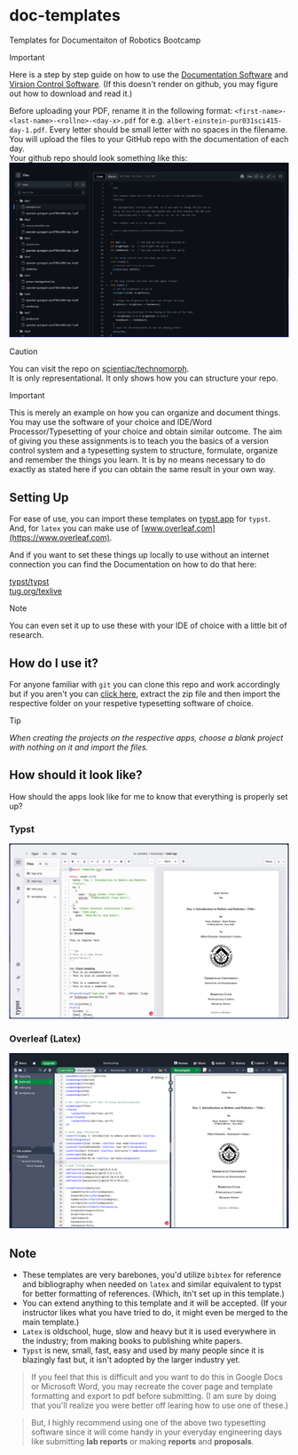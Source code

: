 # doc-templates
Templates for Documentaiton of Robotics Bootcamp

> [!IMPORTANT]  
> Here is a step by step guide on how to use the [Documentation Software](./instructions/documentation/documentation-tutorial.pdf) and [Virsion Control Software](./instructions/github-tutorial/github-tutorial.pdf). (If this doesn't render on github, you may figure out how to download and read it.)
>
>  Before uploading your PDF, rename it in the following format:
> `<first-name>-<last-name>-<rollno>-<day-x>.pdf` for e.g. `albert-einstein-pur031sci415-day-1.pdf`.
> Every letter should be small letter with no spaces in the filename.  
> You will upload the files to your GitHub repo with the documentation of each day.  
> Your github repo should look something like this:  
> ![example github repo](./images/example-repo.png)

> [!CAUTION]
> You can visit the repo on [scientiac/technomorph](https://github.com/scientiac/technomorph).  
> It is only representational. It only shows how you can structure your repo.

> [!IMPORTANT]
> This is merely an example on how you can organize and document things. You may use the software of your choice and IDE/Word Processor/Typesetting of your choice and obtain similar outcome. The aim of giving you these assignments is to teach you the basics of a version control system and a typesetting system to structure, formulate, organize and remember the things you learn. It is by no means necessary to do exactly as stated here if you can obtain the same result in your own way.

## Setting Up
For ease of use, you can import these templates on [typst.app](https://typst.app) for `typst`.  
And, for `latex` you can make use of [www.overleaf.com](https://www.overleaf.com).

And if you want to set these things up locally to use without an internet connection you can find the Documentation on how to do that here:

[typst/typst](https://github.com/typst/typst)  
[tug.org/texlive](https://tug.org/texlive)

> [!NOTE]
> You can even set it up to use these with your IDE of choice with a little bit of research.

## How do I use it?
For anyone familiar with `git` you can clone this repo and work accordingly but if you aren't you can [click here](https://github.com/Robotics-Club-IOEPC/doc-templates/archive/refs/heads/main.zip), extract the zip file and then import the respective folder on your respetive typesetting software of choice.

> [!TIP]
> _When creating the projects on the respective apps, choose a blank project with nothing on it and import the files._

## How should it look like?
How should the apps look like for me to know that everything is properly set up?

### Typst
![Typst](./images/typstapp.png)

### Overleaf (Latex)
![Latex](./images/overleaf.png)

## Note
- These templates are very barebones, you'd utilize `bibtex` for reference and bibliography when needed on `latex` and similar equivalent to typst for better formatting of references. (Which, itn't set up in this template.)
- You can extend anything to this template and it will be accepted. (If your instructor likes what you have tried to do, it might even be merged to the main template.)
- `Latex` is oldschool, huge, slow and heavy but it is used everywhere in the industry; from making books to publishing white papers. 
- `Typst` is new, small, fast, easy and used by many people since it is blazingly fast but, it isn't adopted by the larger industry yet.

> If you feel that this is difficult and you want to do this in Google Docs or Microsoft Word, you may recreate the cover page and template formatting and export to pdf before submitting. (I am sure by doing that you'll realize you were better off learing how to use one of these.)

> But, I highly recommend using one of the above two typesetting software since it will come handy in your everyday engineering days like submitting **lab reports** or making **reports** and **proposals**.
